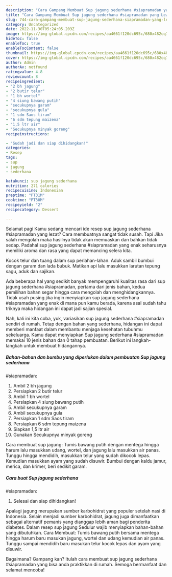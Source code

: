 ```yaml
---
description: "Cara Gampang Membuat Sup jagung sederhana #siapramadan yang Lezat"
title: "Cara Gampang Membuat Sup jagung sederhana #siapramadan yang Lezat"
slug: 744-cara-gampang-membuat-sup-jagung-sederhana-siapramadan-yang-lezat
category: Uncategorized
date: 2022-11-30T05:24:05.203Z
image: https://img-global.cpcdn.com/recipes/aa4661f120dc695c/680x482cq70/sup-jagung-sederhana-siapramadan-foto-resep-utama.jpg
hideToc: false
enableToc: true
enableTocContent: false
thumbnail: https://img-global.cpcdn.com/recipes/aa4661f120dc695c/680x482cq70/sup-jagung-sederhana-siapramadan-foto-resep-utama.jpg
cover: https://img-global.cpcdn.com/recipes/aa4661f120dc695c/680x482cq70/sup-jagung-sederhana-siapramadan-foto-resep-utama.jpg
author: Admin
authorAv: notfound
ratingvalue: 4.8
reviewcount: 8
recipeingredient:
- "2 bh jagung"
- "2 butir telur"
- "1 bh wortel"
- "4 siung bawang putih"
- "secukupnya garam"
- "secukupnya gula"
- "1 sdm Saos tiram"
- "6 sdm tepung maizena"
- "1,5 ltr air"
- "Secukupnya minyak goreng"
recipeinstructions:

- "Sudah jadi dan siap dihidangkan!"
categories:
- Resep
tags:
- sup
- jagung
- sederhana

katakunci: sup jagung sederhana 
nutrition: 271 calories
recipecuisine: Indonesian
preptime: "PT31M"
cooktime: "PT30M"
recipeyield: "2"
recipecategory: Dessert

---
```



Selamat pagi Kamu sedang mencari ide resep sup jagung sederhana
#siapramadan yang lezat? Cara membuatnya sangat tidak susah. Tapi Jika salah mengolah maka hasilnya tidak akan memuaskan dan bahkan tidak sedap. Padahal sup jagung sederhana
#siapramadan yang enak seharusnya memiliki aroma dan rasa yang dapat memancing selera kita.


Kocok telur dan tuang dalam sup perlahan-lahan. Aduk sambil bumbui dengan garam dan lada bubuk. Matikan api lalu masukkan larutan tepung sagu, aduk dan sajikan.

Ada beberapa hal yang sedikit banyak mempengaruhi kualitas rasa dari sup jagung sederhana
#siapramadan, pertama dari jenis bahan, kedua pemilihan bahan segar hingga cara mengolah dan menghidangkannya. Tidak usah pusing jika ingin menyiapkan sup jagung sederhana
#siapramadan yang enak di mana pun kamu berada, karena asal sudah tahu triknya maka hidangan ini dapat jadi sajian spesial.


Nah, kali ini kita coba, yuk, variasikan sup jagung sederhana
#siapramadan sendiri di rumah. Tetap dengan bahan yang sederhana, hidangan ini dapat memberi manfaat dalam membantu menjaga kesehatan tubuhmu sekeluarga. Kamu dapat menyiapkan Sup jagung sederhana
#siapramadan memakai 10 jenis bahan dan 0 tahap pembuatan. Berikut ini langkah-langkah untuk membuat hidangannya.

<!--inarticleads1-->

##### Bahan-bahan dan bumbu yang diperlukan dalam pembuatan Sup jagung sederhana
#siapramadan:

1. Ambil 2 bh jagung
1. Persiapkan 2 butir telur
1. Ambil 1 bh wortel
1. Persiapkan 4 siung bawang putih
1. Ambil secukupnya garam
1. Ambil secukupnya gula
1. Persiapkan 1 sdm Saos tiram
1. Persiapkan 6 sdm tepung maizena
1. Siapkan 1,5 ltr air
1. Gunakan Secukupnya minyak goreng


Cara membuat sup jagung: Tumis bawang putih dengan mentega hingga harum lalu masukkan udang, wortel, dan jagung lalu masukkan air panas. Tunggu hingga mendidih, masukkan telur yang sudah dikocok lepas. Kemudian masukkan ayam yang sudah disuwir. Bumbui dengan kaldu jamur, merica, dan krimer, beri sedikit garam. 

<!--inarticleads2-->

##### Cara buat Sup jagung sederhana
#siapramadan:


1. Selesai dan siap dihidangkan!

Apalagi jagung merupakan sumber karbohidrat yang populer setelah nasi di Indonesia. Selain menjadi sumber karbohidrat, jagung juga dimanfaatkan sebagai alternatif pemanis yang dianggap lebih aman bagi penderita diabetes. Dalam resep sup jagung Sedulur wajib menyiapkan bahan-bahan yang dibutuhkan. Cara Membuat: Tumis bawang putih bersama mentega hingga harum baru masukan jagung, wortel dan udang kemudian air panas. Tunggu sampai mendidih baru masukan telur kocok lepas dan ayam yang disuwir. 

Bagaimana? Gampang kan? Itulah cara membuat sup jagung sederhana
#siapramadan yang bisa anda praktikkan di rumah. Semoga bermanfaat dan selamat mencoba!
